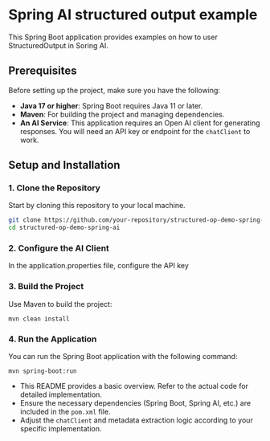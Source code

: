 # Spring AI structured output example

This Spring Boot application provides examples on how to user StructuredOutput in Soring AI.

## Prerequisites
Before setting up the project, make sure you have the following:
- **Java 17 or higher**: Spring Boot requires Java 11 or later.
- **Maven**: For building the project and managing dependencies.
- **An AI Service**: This application requires an Open AI client  for generating responses. You will need an API key or endpoint for the `chatClient` to work.
## Setup and Installation

### 1. Clone the Repository

Start by cloning this repository to your local machine.

```bash
git clone https://github.com/your-repository/structured-op-demo-spring-ai
cd structured-op-demo-spring-ai
```


### 2. Configure the AI Client
In the application.properties file, configure the API key


### 3. Build the Project
Use Maven to build the project:

```
mvn clean install
```

### 4. Run the Application
You can run the Spring Boot application with the following command:
```
mvn spring-boot:run
```


* This README provides a basic overview. Refer to the actual code for detailed implementation.
* Ensure the necessary dependencies (Spring Boot, Spring AI, etc.) are included in the `pom.xml` file.
* Adjust the `chatClient` and metadata extraction logic according to your specific implementation.
